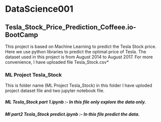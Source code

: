 # DataScience001
## Tesla_Stock_Price_Prediction_Coffeee.io-BootCamp
This project is based on Machine Learning to predict the Tesla Stock price. Here we use python libraries to predict the optimal price of Tesla.
The dataset used in this project is from August 2014 to August 2017. For more convenience, I have uploaded file Tesla_Stock.csv*
### ML Project Tesla_Stock
This is folder name (ML Project Tesla_Stock) in this folder I have uploded project dataset file and two jupyter notebook file.
##### ML Tesla_Stock part 1.ipynb :- In this file only explore the data only.
##### Ml part2 Tesla_Stock predict.ipynb :- In this file predict the data.
